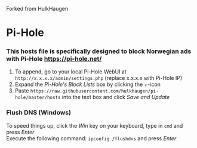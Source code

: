 Forked from HulkHaugen
# Pi-Hole

### This hosts file is specifically designed to block Norwegian ads with Pi-Hole https://pi-hole.net/

1. To append, go to your local Pi-Hole WebUI at `http://x.x.x.x/admin/settings.php` (replace x.x.x.x with Pi-Hole IP)
2. Expand the *Pi-Hole's Block Lists* box by clicking the *+*-icon
3. Paste `https://raw.githubusercontent.com/hulkhaugen/pi-hole/master/hosts` into the text box and click *Save and Update*

### Flush DNS (Windows)
To speed things up, click the *Win* key on your keyboard, type in `cmd` and press *Enter*     
Execute the following command: `ipconfig /flushdns` and press *Enter*
